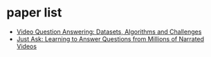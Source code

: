 # paper list

- [Video Question Answering: Datasets, Algorithms and Challenges](https://arxiv.org/pdf/2203.01225.pdf)
- [Just Ask: Learning to Answer Questions from Millions of Narrated Videos](https://arxiv.org/pdf/2012.00451.pdf)
